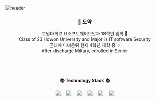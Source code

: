 
![header](https://capsule-render.vercel.app/api?type=slice&color=auto&&height=170&section=header&fontColor=090707&fontAlignX=45&fontAlignY=65&fontSize=100)

<div align="center">

 <h3 align="center"> 🤗 도약 </h3>
<p align="center">
 호원대학교 IT소프트웨어보안과 18학번 입학 🌱 <br> Class of 23 Howon University and Major is IT software Security
<br> 군대에 다녀온뒤 현재 4학년 재학 중 ✨ <br> After discharge Miltary, enrolled in Senior
</p>
  
### 



</br></br>


#### 📚 Technology Stack 📚
<div>


<p align="center">
<a href="https://www.python.org/"><img src="https://img.shields.io/badge/Python-3776AB?style=flat-square&logo=python&logoColor=white&link=https://www.python.org/"/></a>  <a href="https://en.wikipedia.org/wiki/C"><img src="https://img.shields.io/badge/C-A8B9CC?style=flat-square&logo=C&logoColor=white&link=https://en.wikipedia.org/wiki/C"/></a>  <a href="https://en.wikipedia.org/wiki/C++"><img src="https://img.shields.io/badge/C++-00599C?style=flat-square&logo=C++&logoColor=white&link=https://en.wikipedia.org/wiki/C++"/></a>  <a href="https://www.java.com"><img src="https://img.shields.io/badge/Java-F7DF1E?style=flat-square&logo=Java&logoColor=white&link=https://www.java.com"/></a>  <a href="https://developer.android.com/studio"><img src="https://img.shields.io/badge/Android-3DDC84?style=flat-square&logo=android&logoColor=white&link=https://developer.android.com/studio"/></a>  <a href="https://www.mysql.com"><img src="https://img.shields.io/badge/MySQL-4479A1?style=flat-square&logo=MySQL&logoColor=white&link=https://www.mysql.com"/></a>
</p>
